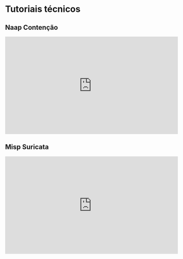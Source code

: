 # Tutoriais técnicos

## Naap Contenção

<iframe width="560" height="315" src="https://www.youtube.com/embed/kb9F3WKWsSc?si=eAqsKs0zNEFVBc_F" title="YouTube video player" frameborder="0" allow="accelerometer; autoplay; clipboard-write; encrypted-media; gyroscope; picture-in-picture; web-share" referrerpolicy="strict-origin-when-cross-origin" allowfullscreen></iframe>

## Misp Suricata

<iframe width="560" height="315" src="https://www.youtube.com/embed/IxJ4zsGYDgY?si=meXvv49bEY98eeKQ" title="YouTube video player" frameborder="0" allow="accelerometer; autoplay; clipboard-write; encrypted-media; gyroscope; picture-in-picture; web-share" referrerpolicy="strict-origin-when-cross-origin" allowfullscreen></iframe>
